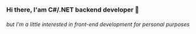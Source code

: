 ### Hi there, I'am C#/.NET backend developer 👋
###### but I'm a little interested in front-end development for personal purposes
